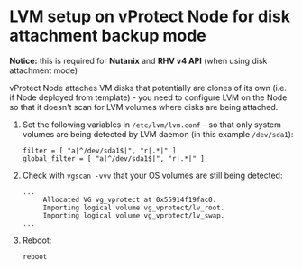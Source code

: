 # LVM setup on vProtect Node for disk attachment backup mode

**Notice:** this is required for **Nutanix** and **RHV v4 API** \(when using disk attachment mode\)

vProtect Node attaches VM disks that potentially are clones of its own \(i.e. if Node deployed from template\) - you need to configure LVM on the Node so that it doesn't scan for LVM volumes where disks are being attached.

1. Set the following variables in `/etc/lvm/lvm.conf` - so that only system volumes are being detected by LVM daemon \(in this example `/dev/sda1`\):

   ```text
   filter = [ "a|^/dev/sda1$|", "r|.*|" ]
   global_filter = [ "a|^/dev/sda1$|", "r|.*|" ]
   ```

2. Check with `vgscan -vvv` that your OS volumes are still being detected:

   ```text
   ...
        Allocated VG vg_vprotect at 0x55914f19fac0.
        Importing logical volume vg_vprotect/lv_root.
        Importing logical volume vg_vprotect/lv_swap.
   ...
   ```

3. Reboot:

   ```text
   reboot
   ```

